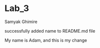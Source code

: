 # Lab_3

Samyak Ghimire

successfully added name to README.md file

My name is Adam, and this is my change
